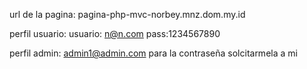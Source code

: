 

url de la pagina: pagina-php-mvc-norbey.mnz.dom.my.id

perfil usuario:
usuario: n@n.com
pass:1234567890


perfil admin:
admin1@admin.com
para la contraseña solcitarmela a mi
